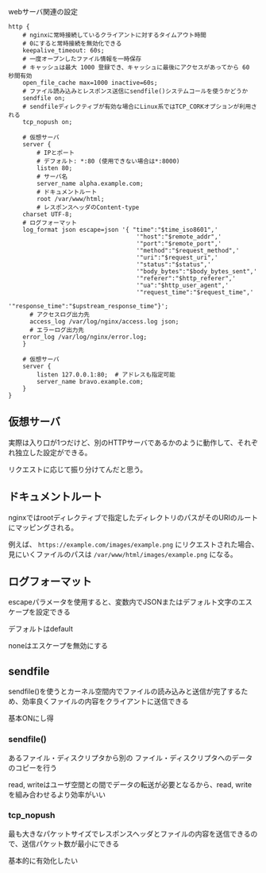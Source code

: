 webサーバ関連の設定

```
http {
	# nginxに常時接続しているクライアントに対するタイムアウト時間
	# 0にすると常時接続を無効化できる
	keepalive_timeout: 60s;
	# 一度オープンしたファイル情報を一時保存
	# キャッシュは最大 1000 登録でき、キャッシュに最後にアクセスがあってから 60 秒間有効
	open_file_cache max=1000 inactive=60s;
	# ファイル読み込みとレスポンス送信にsendfile()システムコールを使うかどうか
	sendfile on;
	# sendfileディレクティブが有効な場合にLinux系ではTCP_CORKオプションが利用される
	tcp_nopush on;

	# 仮想サーバ
	server {
		# IPとポート
		# デフォルト: *:80 (使用できない場合は*:8000)
		listen 80;
		# サーバ名
		server_name alpha.example.com;
		# ドキュメントルート
		root /var/www/html;
		# レスポンスヘッダのContent-type
    charset UTF-8;
    # ログフォーマット
    log_format json escape=json '{ "time":"$time_iso8601",'
                                    '"host":"$remote_addr",'
                                    '"port":"$remote_port",'
                                    '"method":"$request_method",'
                                    '"uri":"$request_uri",'
                                    '"status":"$status",'
                                    '"body_bytes":"$body_bytes_sent",'
                                    '"referer":"$http_referer",'
                                    '"ua":"$http_user_agent",'
                                    '"request_time":"$request_time",'
                                    '"response_time":"$upstream_response_time"}';
	  # アクセスログ出力先
	  access_log /var/log/nginx/access.log json;
	  # エラーログ出力先
    error_log /var/log/nginx/error.log;
	}
	
	# 仮想サーバ
	server {
		listen 127.0.0.1:80;  # アドレスも指定可能
		server_name bravo.example.com;
	}
}
```

## 仮想サーバ

実際は入り口が1つだけど、別のHTTPサーバであるかのように動作して、それぞれ独立した設定ができる。

リクエストに応じて振り分けてんだと思う。

## ドキュメントルート

nginxではrootディレクティブで指定したディレクトリのパスがそのURIのルートにマッピングされる。

例えば、 `https://example.com/images/example.png` にリクエストされた場合、見にいくファイルのパスは `/var/www/html/images/example.png` になる。

## ログフォーマット

escapeパラメータを使用すると、変数内でJSONまたはデフォルト文字のエスケープを設定できる

デフォルトはdefault

noneはエスケープを無効にする

## sendfile

sendfile()を使うとカーネル空間内でファイルの読み込みと送信が完了するため、効率良くファイルの内容をクライアントに送信できる

基本ONにし得

### sendfile()

あるファイル・ディスクリプタから別の ファイル・ディスクリプタへのデータのコピーを行う

read, writeはユーザ空間との間でデータの転送が必要となるから、read, writeを組み合わせるより効率がいい

### tcp_nopush

最も大きなパケットサイズでレスポンスヘッダとファイルの内容を送信できるので、送信パケット数が最小にできる

基本的に有効化したい